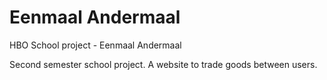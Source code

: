 # Eenmaal Andermaal
HBO School project - Eenmaal Andermaal

Second semester school project.
A website to trade goods between users.
